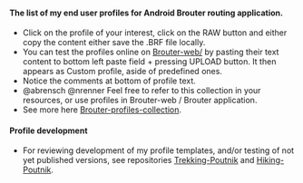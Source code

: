 
#### The list of my end user profiles for Android Brouter routing application.



* Click on the profile of your interest, click on the RAW button and either copy the content either save the .BRF file locally.
* You can test the profiles online on [Brouter-web/](http://brouter.de/brouter-web/) by pasting their text content to bottom left paste field + pressing UPLOAD button. It then appears as Custom profile, aside of predefined ones.
* Notice the comments at bottom of profile text.
* @abrensch @nrenner  Feel free to refer to this collection in your resources, or use profiles in Brouter-web / Brouter application.
* See more here [Brouter-profiles-collection](../../wiki/Brouter-profiles-collection).  
#### Profile development
* For reviewing development of my profile templates, and/or testing of not yet published versions, see repositories [Trekking-Poutnik](https://github.com/poutnikl/Trekking-Poutnik) and [Hiking-Poutnik](https://github.com/poutnikl/Hiking-Poutnik).




